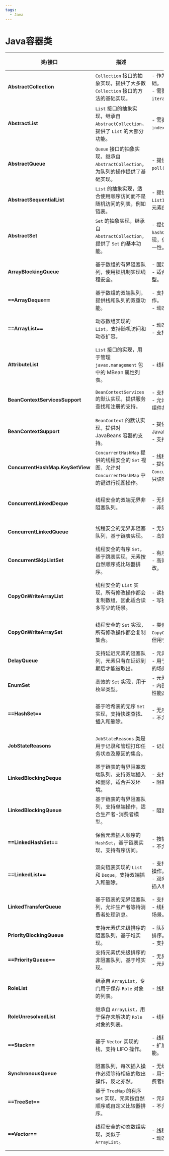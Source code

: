 ```yaml
---
tags:
  - Java
---
```

# Java容器类



| **类/接口**                         | **描述**                                                                   | **特性**                                                | **相关信息/用途**                         |
| -------------------------------- | ------------------------------------------------------------------------ | ----------------------------------------------------- | ----------------------------------- |
| **AbstractCollection**           | `Collection` 接口的抽象实现，提供了大多数 `Collection` 接口的方法的基础实现。                     | - 作为自定义集合类的基础。<br> - 需要实现 `size()` 和 `iterator()` 方法。 | - 常用于简化自定义集合类的开发。                   |
| **AbstractList**                 | `List` 接口的抽象实现，继承自 `AbstractCollection`，提供了 `List` 的大部分功能。               | - 需要实现 `get(int index)` 和 `size()` 方法。                | - `ArrayList` 和 `LinkedList` 都继承自它。 |
| **AbstractQueue**                | `Queue` 接口的抽象实现，继承自 `AbstractCollection`，为队列的操作提供了基础实现。                  | - 提供 `offer()` 和 `poll()` 的默认实现。                      | - 用于队列的自定义实现。                       |
| **AbstractSequentialList**       | `List` 的抽象实现，适合使用顺序访问而不是随机访问的列表，例如链表。                                    | - 提供通过 `ListIterator` 顺序访问元素的支持。                      | - 常用于链表等非随机访问集合。                    |
| **AbstractSet**                  | `Set` 的抽象实现，继承自 `AbstractCollection`，提供了 `Set` 的基本功能。                    | - 提供 `equals()` 和 `hashCode()` 的基础实现，保证集合中元素的唯一性。     | - 常用于自定义无重复集合的实现。                   |
| **ArrayBlockingQueue**           | 基于数组的有界阻塞队列，使用锁机制实现线程安全。                                                 | - 固定大小的有界队列。<br> - 适合生产者-消费者模型。                       | - 常用于需要限制队列长度的并发场景。                 |
| **==ArrayDeque==**               | 基于数组的双端队列，提供栈和队列的双重功能。                                                   | - 支持双端插入和删除操作。<br> - 动态扩容。                            | - 用于双端操作或栈的替代。                      |
| **==ArrayList==**                | 动态数组实现的 `List`，支持随机访问和动态扩容。                                              | - 动态扩展容量。<br> - 支持随机访问。                               | - 适合需要频繁读取和按索引访问的场景。                |
| **AttributeList**                | `List` 接口的实现，用于管理 `javax.management` 包中的 MBean 属性列表。                     | - 线程安全。                                               | - 用于 MBean 属性的读取和管理。                |
| **BeanContextServicesSupport**   | `BeanContextServices` 的默认实现，提供服务查找和注册的支持。                                | - 支持服务注册和管理。<br> - 允许多个 JavaBeans 组件共享服务。             | - 用于 JavaBeans 服务注册与管理。             |
| **BeanContextSupport**           | `BeanContext` 的默认实现，提供对 JavaBeans 容器的支持。                                 | - 提供基础的 JavaBeans 组件管理。<br> - 支持事件传播。                 | - 用于 JavaBeans 容器管理。                |
| **ConcurrentHashMap.KeySetView** | `ConcurrentHashMap` 提供的线程安全的 `Set` 视图，允许对 `ConcurrentHashMap` 中的键进行视图操作。 | - 线程安全。<br> - 提供对 `ConcurrentHashMap` 键的只读或操作性视图。     | - 用于高并发环境中键集合的操作。                   |
| **ConcurrentLinkedDeque**        | 线程安全的双端无界非阻塞队列。                                                          | - 无界队列，基于链表。<br> - 非阻塞算法实现。                           | - 常用于高并发场景中的双端队列。                   |
| **ConcurrentLinkedQueue**        | 线程安全的无界非阻塞队列，基于链表实现。                                                     | - 无界队列。<br> - 高效的非阻塞算法。                               | - 适合高并发场景中的队列操作。                    |
| **ConcurrentSkipListSet**        | 线程安全的有序 `Set`，基于跳表实现，元素按自然顺序或比较器排序。                                      | - 有序集合。<br> - 高效的并发访问和修改。                             | - 用于需要有序集合和高并发支持的场景。                |
| **CopyOnWriteArrayList**         | 线程安全的 `List` 实现，所有修改操作都会复制数组，因此适合读多写少的场景。                                | - 读操作不加锁。<br> - 写操作会复制数组。                             | - 适合读多写少的场景，如事件监听器列表。               |
| **CopyOnWriteArraySet**          | 线程安全的 `Set` 实现，所有修改操作都会复制集合。                                             | - 类似 `CopyOnWriteArrayList`，但用于 `Set`。                | - 适合读多写少的无重复元素集合。                   |
| **DelayQueue**                   | 支持延迟元素的阻塞队列，元素只有在延迟到期后才能被取出。                                             | - 元素按延迟时间排序。<br> - 用于需要延迟执行任务的场景。                     | - 适合任务调度场景。                         |
| **EnumSet**                      | 高效的 `Set` 实现，用于枚举类型。                                                     | - 元素只能是枚举类型。<br> - 内部使用位向量实现，性能高效。                    | - 适合管理枚举常量集合。                       |
| **==HashSet==**                  | 基于哈希表的无序 `Set` 实现，支持快速查找、插入和删除。                                          | - 无序。<br> - 不允许重复元素。                                  | - 常用于需要快速操作且不关心顺序的场景。               |
| **JobStateReasons**              | `JobStateReasons` 类是用于记录和管理打印任务状态及原因的集合。                                 | - 记录打印任务状态。                                           | - 用于打印系统中的任务状态管理。                   |
| **LinkedBlockingDeque**          | 基于链表的有界阻塞双端队列，支持双端插入和删除，适合并发环境。                                          | - 支持双端操作。<br> - 阻塞操作，线程安全。                            | - 用于需要双端操作的多线程任务队列。                 |
| **LinkedBlockingQueue**          | 基于链表的有界阻塞队列，支持单端操作，适合生产者-消费者模型。                                          | - 阻塞操作，线程安全。                                          | - 常用于并发环境下的任务调度和数据传输。               |
| **==LinkedHashSet==**            | 保留元素插入顺序的 `HashSet`，基于链表实现，支持有序访问。                                       | - 按插入顺序保留元素。<br> - 不允许重复元素。                           | - 适合需要有序且无重复元素的场景。                  |
| **==LinkedList==**               | 双向链表实现的 `List` 和 `Deque`，支持双端插入和删除。                                      | - 支持 `List` 和 `Deque` 的操作。<br> - 双向链表，适合频繁的插入和删除操作。   | - 常用于需要频繁插入和删除的场景。                  |
| **LinkedTransferQueue**          | 基于链表的无界阻塞队列，允许生产者等待消费者处理消息。                                              | - 支持直接消息传递。<br> - 线程安全，适合高并发场景。                       | - 适用于生产者-消费者模型中的任务调度。               |
| **PriorityBlockingQueue**        | 支持元素优先级排序的阻塞队列，基于堆实现。                                                    | - 队列中的元素按优先级排序。<br> - 支持阻塞操作。                         | - 用于优先级任务调度。                        |
| **==PriorityQueue==**            | 支持元素优先级排序的非阻塞队列，基于堆实现。                                                   | - 无界队列。<br> - 元素按优先级排序。                               | - 用于非阻塞优先级任务调度。                     |
| **RoleList**                     | 继承自 `ArrayList`，专门用于保存 `Role` 对象的列表。                                     | - 线程安全。                                               | - 用于 Java 安全模型中的角色管理。               |
| **RoleUnresolvedList**           | 继承自 `ArrayList`，用于保存未解决的 `Role` 对象的列表。                                   | - 线程安全。                                               | - 用于处理未解决角色的问题。                     |
| **==Stack==**                    | 基于 `Vector` 实现的栈，支持 LIFO 操作。                                             | - 线程安全。<br> - 扩展了 `Vector` 的功能。                       | - 用于传统的 LIFO 堆栈操作场景。                |
| **SynchronousQueue**             | 阻塞队列，每次插入操作必须等待相应的取出操作，反之亦然。                                             | - 无缓冲的阻塞队列。<br> - 用于严格的生产者-消费者模型。                     | - 适合任务直接交接的场景。                      |
| **==TreeSet==**                  | 基于 `TreeMap` 的有序 `Set` 实现，元素按自然顺序或自定义比较器排序。                              | - 元素有序。<br> - 不允许重复元素。                                | - 用于需要保持有序无重复集合的场景。                 |
| **==Vector==**                   | 线程安全的动态数组实现，类似于 `ArrayList`。                                             | - 线程安全。<br> - 动态扩容。                                   | - 适合需要线程安全的动态数组场景。                  |

